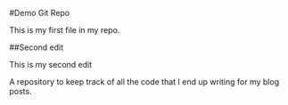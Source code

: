 #Demo Git Repo

This is my first file in my repo.

##Second edit 


This is my second edit

A repository to keep track of all the code that I end up writing for my blog posts.